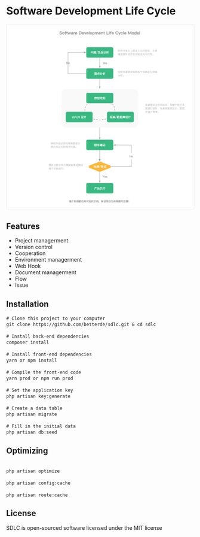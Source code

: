 # Software Development Life Cycle

![Cover](./public/cover.png)

## Features

* Project managerment
* Version control
* Cooperation
* Environment managerment
* Web Hook
* Document managerment
* Flow
* Issue

## Installation

```shell
# Clone this project to your computer
git clone https://github.com/betterde/sdlc.git & cd sdlc

# Install back-end dependencies
composer install

# Install front-end dependencies
yarn or npm install

# Compile the front-end code
yarn prod or npm run prod

# Set the application key
php artisan key:generate

# Create a data table
php artisan migrate

# Fill in the initial data
php artisan db:seed
```

## Optimizing

```shell

php artisan optimize

php artisan config:cache

php artisan route:cache
```

## License
SDLC is open-sourced software licensed under the MIT license
